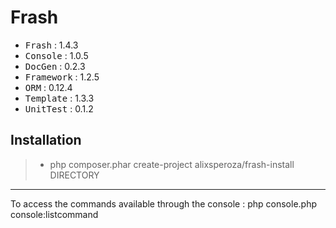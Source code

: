 # Frash

 - <kbd>Frash</kbd> : 1.4.3
 - <kbd>Console</kbd> : 1.0.5
 - <kbd>DocGen</kbd> : 0.2.3
 - <kbd>Framework</kbd> : 1.2.5
 - <kbd>ORM</kbd> : 0.12.4
 - <kbd>Template</kbd> : 1.3.3
 - <kbd>UnitTest</kbd> : 0.1.2

Installation
----------

> - php composer.phar create-project alixsperoza/frash-install DIRECTORY

----------

To access the commands available through the console : php console.php console:listcommand